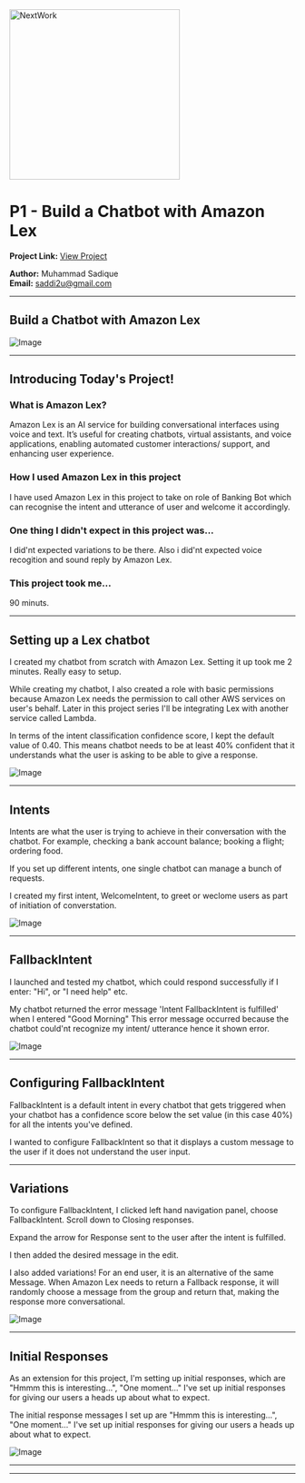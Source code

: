 <img src="https://cdn.prod.website-files.com/677c400686e724409a5a7409/6790ad949cf622dc8dcd9fe4_nextwork-logo-leather.svg" alt="NextWork" width="300" />

# P1 - Build a Chatbot with Amazon Lex

**Project Link:** [View Project](http://learn.nextwork.org/projects/aws-ai-lex1)

**Author:** Muhammad Sadique  
**Email:** saddi2u@gmail.com

---

## Build a Chatbot with Amazon Lex

![Image](http://learn.nextwork.org/thankful_brown_optimistic_cobra/uploads/aws-ai-lex1_505be5b8)

---

## Introducing Today's Project!

### What is Amazon Lex?

Amazon Lex is an AI service for building conversational interfaces using voice and text. It’s useful for creating chatbots, virtual assistants, and voice applications, enabling automated customer interactions/ support, and enhancing user experience.

### How I used Amazon Lex in this project

I have used Amazon Lex in this project to take on role of Banking Bot which can recognise the intent and utterance of user and welcome it accordingly.

### One thing I didn't expect in this project was...

I did'nt expected variations to be there. Also i did'nt expected voice recogition and sound reply by Amazon Lex.

### This project took me...

90 minuts.

---

## Setting up a Lex chatbot

I created my chatbot from scratch with Amazon Lex. Setting it up took me 2 minutes. Really easy to setup.

While creating my chatbot, I also created a role with basic permissions because Amazon Lex needs the permission to call other AWS services on user's behalf. Later in this project series I'll be integrating Lex with another service called Lambda.

In terms of the intent classification confidence score, I kept the default value of 0.40. This means chatbot needs to be at least 40% confident that it understands what the user is asking to be able to give a response.

![Image](http://learn.nextwork.org/thankful_brown_optimistic_cobra/uploads/aws-ai-lex1_97dc2351)

---

## Intents

Intents are what the user is trying to achieve in their conversation with the chatbot. For example, checking a bank account balance; booking a flight; ordering food.

If you set up different intents, one single chatbot can manage a bunch of requests.

I created my first intent, WelcomeIntent, to greet or weclome users as part of initiation of converstation.

![Image](http://learn.nextwork.org/thankful_brown_optimistic_cobra/uploads/aws-ai-lex1_505be5b8)

---

## FallbackIntent

I launched and tested my chatbot, which could respond successfully if I enter: "Hi", or "I need help" etc.

My chatbot returned the error message 'Intent FallbackIntent is fulfilled' when I entered "Good Morning" This error message occurred because the chatbot could'nt recognize my intent/ utterance hence it shown error.

![Image](http://learn.nextwork.org/thankful_brown_optimistic_cobra/uploads/aws-ai-lex1_505be5b8)

---

## Configuring FallbackIntent

FallbackIntent is a default intent in every chatbot that gets triggered when your chatbot has a confidence score below the set value (in this case 40%) for all the intents you've defined.  


I wanted to configure FallbackIntent so that it displays a custom message to the user if it does not understand the user input.

---

## Variations

To configure FallbackIntent, I clicked left hand navigation panel, choose FallbackIntent. 
Scroll down to Closing responses.

Expand the arrow for Response sent to the user after the intent is fulfilled.

I then added the desired message in the edit.

I also added variations! For an end user, it is an alternative of the same Message. When Amazon Lex needs to return a Fallback response, it will randomly choose a message from the group and return that, making the response more conversational.

![Image](http://learn.nextwork.org/thankful_brown_optimistic_cobra/uploads/aws-ai-lex1_c4fc89af)

---

## Initial Responses

As an extension for this project, I'm setting up initial responses, which are "Hmmm this is interesting...", "One moment..."
I've set up initial responses for giving our users a heads up about what to expect.

The initial response messages I set up are "Hmmm this is interesting...", "One moment..."
I've set up initial responses for giving our users a heads up about what to expect.

![Image](http://learn.nextwork.org/thankful_brown_optimistic_cobra/uploads/aws-ai-lex1_09bcb9701)

---

---
